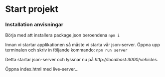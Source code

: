 # Start projekt

### Installation anvisningar

Börja med att installera package.json beroendena `npm i`

Innan vi startar applikationen så måste vi starta vår json-server.
Öppna upp terminalen och skriv in följande kommando:
`npm run server`

Detta startar json-server och lyssnar nu på _http://localhost:3000/vehicles_.

Öppna index.html med live-server...
